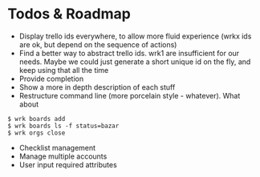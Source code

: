 # Todos & Roadmap

* Display trello ids everywhere, to allow more fluid experience (wrkx ids are ok, but depend on the sequence of actions)
* Find a better way to abstract trello ids. wrk1 are insufficient for our needs. Maybe we could just generate a short unique id on the fly, and keep using that all the time
* Provide completion
* Show a more in depth description of each stuff
* Restructure command line (more porcelain style - whatever). What about
```
$ wrk boards add
$ wrk boards ls -f status=bazar
$ wrk orgs close
```
* Checklist management
* Manage multiple accounts
* User input required attributes


